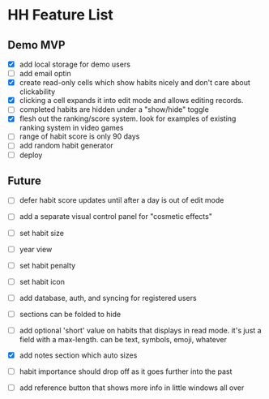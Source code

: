 # HH Feature List

##  Demo MVP
- [x] add local storage for demo users
- [ ] add email optin
- [x] create read-only cells which show habits nicely and don't care about clickability
- [x] clicking a cell expands it into edit mode and allows editing records. 
- [ ] completed habits are hidden under a "show/hide" toggle
- [x] flesh out the ranking/score system. look for examples of existing ranking system in video games
- [ ] range of habit score is only 90 days
- [ ] add random habit generator
- [ ] deploy

## Future
- [ ] defer habit score updates until after a day is out of edit mode
- [ ] add a separate visual control panel for "cosmetic effects"
- [ ] set habit size
- [ ] year view
- [ ] set habit penalty
- [ ] set habit icon
- [ ] add database, auth, and syncing for registered users
- [ ] sections can be folded to hide
- [ ] add optional 'short' value on habits that displays in read mode. it's just a field with a max-length. can be text, symbols, emoji, whatever
- [x] add notes section which auto sizes
- [ ] habit importance should drop off as it goes further into the past
- [ ] add reference button that shows more info in little windows all over


